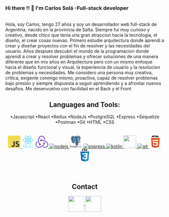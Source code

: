 ### Hi there !! 👋 I'm Carlos Solá -Full-stack developer

<br />
Hola, soy Carlos, tengo 27 años y soy un desarrollador web full-stack de Argentina, nacido en la provinicia de Salta. Siempre fui muy curioso y creativo, desde chico que tenia una gran atraccion hacia la tecnologia, el diseño, el crear cosas nuevas. Primero estudie arquitectura donde aprendi a crear y diseñar proyectos con el fin de resolver y las necesidades del usuario. Años despues descubri el mundo de la programacion donde aprendí a crear y resolver problemas y ofrecer soluciones de una manera diferente que en mis años en Arquitectura pero con un mismo enfoque hacia el diseño funcional y visual, la experiencia de usuario y la resolucion de problemas y necesidades. Me considero una persona muy creativa, crítica, exigente conmigo mismo, proactiva, capaz de resolver problemas bajo presión y siempre dispuesta a seguir aprendiendo y a afrontar nuevos desafios. Me desenvuelvo con facilidad en el Back y el Front
<br />
<h2 align="center">Languages and Tools:</h2>
<div align="center">
•Javascript
•React
•Redux
•NodeJs
•PostgreSQL
•Express
•Sequelize
•Postman
•Git
•HTML
•CSS
</div>
<br></br>
<div align="center"> 
<a href="https://developer.mozilla.org/en-US/docs/Web/JavaScript" target="_blank" rel="noreferrer"> <img src="https://raw.githubusercontent.com/devicons/devicon/master/icons/javascript/javascript-original.svg" alt="javascript" width="40" height="40"/> </a>
<a href="https://reactjs.org/" target="_blank" rel="noreferrer"> <img src="https://raw.githubusercontent.com/devicons/devicon/master/icons/react/react-original-wordmark.svg" alt="react" width="40" height="40"/> </a>
<a href="https://redux.js.org" target="_blank" rel="noreferrer"> <img src="https://raw.githubusercontent.com/devicons/devicon/master/icons/redux/redux-original.svg" alt="redux" width="40" height="40"/> </a>
<a href="https://nodejs.org" target="_blank" rel="noreferrer"> <img src="https://cdn.worldvectorlogo.com/logos/nodejs-icon.svg" alt="nodejs" width="40" height="40"/> </a>
<a href="https://www.postgresql.org" target="_blank" rel="noreferrer"> <img src="https://raw.githubusercontent.com/devicons/devicon/master/icons/postgresql/postgresql-original-wordmark.svg" alt="postgresql" width="40" height="40"/> </a>
<a href="https://expressjs.com" target="_blank"><img src="https://www.nextontop.com/assets/img/services/web/expressjs.svg" background-color="#ffffff" alt="express" width="40" height="40" /> </a>
<a href="https://sequelize.org/" target="_blank"> <img src="https://static-00.iconduck.com/assets.00/file-type-sequelize-icon-443x512-ck0z81j3.png" alt="kotlin" width="40" height="40" /> </a>
<a href="https://postman.com" target="_blank"> <img src="https://www.vectorlogo.zone/logos/getpostman/getpostman-icon.svg" width="40" height="40" /> </a>
<a href="https://git-scm.com/" target="_blank" rel="noreferrer"> <img src="https://www.vectorlogo.zone/logos/git-scm/git-scm-icon.svg" alt="git" width="40" height="40"/> </a>
<a href="https://www.w3.org/html/" target="_blank" rel="noreferrer"> <img src="https://raw.githubusercontent.com/devicons/devicon/master/icons/html5/html5-original-wordmark.svg" alt="html5" width="40" height="40"/> </a> 
<a href="https://www.w3schools.com/css/" target="_blank" rel="noreferrer"> <img src="https://raw.githubusercontent.com/devicons/devicon/master/icons/css3/css3-original-wordmark.svg" alt="css3" width="40" height="40"/> </a>
</div>
<br></br>
<h2 align="center">Contact</h2>
<div align="center"> 
  <a href="https://www.linkedin.com/in/carlos-solá-zambrano-228093224/">
      <img align="center" src="https://i.imgur.com/pSEI8t9.png" height="50" width="50" />
    </a>
  <a href="mailto:carlos.sola.z.95@hotmail.com">
      <img align= "center" src="https://img2.freepng.es/20180401/cwe/kisspng-outlook-com-microsoft-outlook-logo-microsoft-offic-outlook-5ac078594dd532.5951870815225631613188.jpg" height="50" width="50" />
    </a>
</div>
<!--
**carlos-sola/carlos-sola** is a ✨ _special_ ✨ repository because its `README.md` (this file) appears on your GitHub profile.

Here are some ideas to get you started:

- 🔭 I’m currently working on ...
- 🌱 I’m currently learning ...
- 👯 I’m looking to collaborate on ...
- 🤔 I’m looking for help with ...
- 💬 Ask me about ...
- 📫 How to reach me: ...
- 😄 Pronouns: ...
- ⚡ Fun fact: ...
-->
